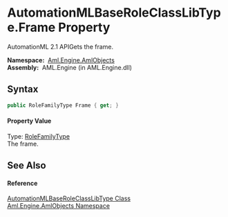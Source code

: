 AutomationMLBaseRoleClassLibType.Frame Property
===============================================
AutomationML 2.1 APIGets the frame.

  **Namespace:**  [Aml.Engine.AmlObjects][1]  
  **Assembly:**  AML.Engine (in AML.Engine.dll)

Syntax
------

```csharp
public RoleFamilyType Frame { get; }
```

#### Property Value
Type: [RoleFamilyType][2]  
 The frame. 

See Also
--------

#### Reference
[AutomationMLBaseRoleClassLibType Class][3]  
[Aml.Engine.AmlObjects Namespace][1]  

[1]: ../README.md
[2]: ../../Aml.Engine.CAEX/RoleFamilyType/README.md
[3]: README.md
[4]: https://www.automationml.org
[5]: ../../icons/logoShade.png